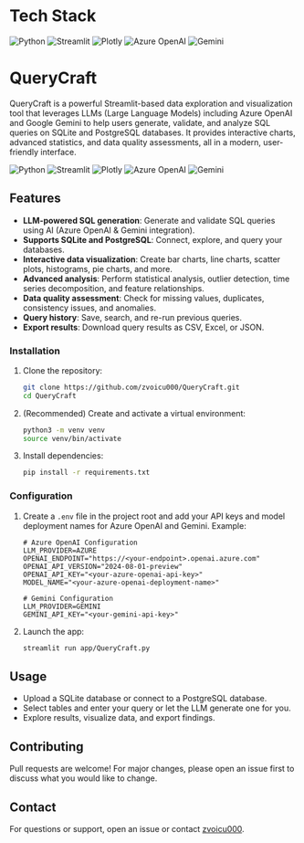 # Tech Stack
![Python](https://img.shields.io/badge/Python-3776AB?style=for-the-badge&logo=python&logoColor=white)
![Streamlit](https://img.shields.io/badge/Streamlit-FF4B4B?style=for-the-badge&logo=streamlit&logoColor=white)
![Plotly](https://img.shields.io/badge/Plotly-3F4F75?style=for-the-badge&logo=plotly&logoColor=white)
![Azure OpenAI](https://img.shields.io/badge/Azure%20OpenAI-0078D4?style=for-the-badge&logo=microsoftazure&logoColor=white)
![Gemini](https://img.shields.io/badge/Gemini-4285F4?style=for-the-badge&logo=google&logoColor=white)
# QueryCraft

QueryCraft is a powerful Streamlit-based data exploration and visualization tool that leverages LLMs (Large Language Models) including Azure OpenAI and Google Gemini to help users generate, validate, and analyze SQL queries on SQLite and PostgreSQL databases. It provides interactive charts, advanced statistics, and data quality assessments, all in a modern, user-friendly interface.

![Python](https://img.shields.io/badge/Python-3776AB?style=for-the-badge&logo=python&logoColor=white)
![Streamlit](https://img.shields.io/badge/Streamlit-FF4B4B?style=for-the-badge&logo=streamlit&logoColor=white)
![Plotly](https://img.shields.io/badge/Plotly-3F4F75?style=for-the-badge&logo=plotly&logoColor=white)
![Azure OpenAI](https://img.shields.io/badge/Azure%20OpenAI-0078D4?style=for-the-badge&logo=microsoftazure&logoColor=white)
![Gemini](https://img.shields.io/badge/Gemini-4285F4?style=for-the-badge&logo=google&logoColor=white)

## Features
- **LLM-powered SQL generation**: Generate and validate SQL queries using AI (Azure OpenAI & Gemini integration).
- **Supports SQLite and PostgreSQL**: Connect, explore, and query your databases.
- **Interactive data visualization**: Create bar charts, line charts, scatter plots, histograms, pie charts, and more.
- **Advanced analysis**: Perform statistical analysis, outlier detection, time series decomposition, and feature relationships.
- **Data quality assessment**: Check for missing values, duplicates, consistency issues, and anomalies.
- **Query history**: Save, search, and re-run previous queries.
- **Export results**: Download query results as CSV, Excel, or JSON.


### Installation
1. Clone the repository:
   ```bash
   git clone https://github.com/zvoicu000/QueryCraft.git
   cd QueryCraft
   ```
2. (Recommended) Create and activate a virtual environment:
   ```bash
   python3 -m venv venv
   source venv/bin/activate
   ```
3. Install dependencies:
   ```bash
   pip install -r requirements.txt
   ```

### Configuration
1. Create a `.env` file in the project root and add your API keys and model deployment names for Azure OpenAI and Gemini. Example:

   ```env
   # Azure OpenAI Configuration
   LLM_PROVIDER=AZURE
   OPENAI_ENDPOINT="https://<your-endpoint>.openai.azure.com"
   OPENAI_API_VERSION="2024-08-01-preview"
   OPENAI_API_KEY="<your-azure-openai-api-key>"
   MODEL_NAME="<your-azure-openai-deployment-name>"

   # Gemini Configuration
   LLM_PROVIDER=GEMINI
   GEMINI_API_KEY="<your-gemini-api-key>"
   ```
2. Launch the app:
   ```bash
   streamlit run app/QueryCraft.py
   ```

## Usage
- Upload a SQLite database or connect to a PostgreSQL database.
- Select tables and enter your query or let the LLM generate one for you.
- Explore results, visualize data, and export findings.

## Contributing
Pull requests are welcome! For major changes, please open an issue first to discuss what you would like to change.

## Contact
For questions or support, open an issue or contact [zvoicu000](https://github.com/zvoicu000).

